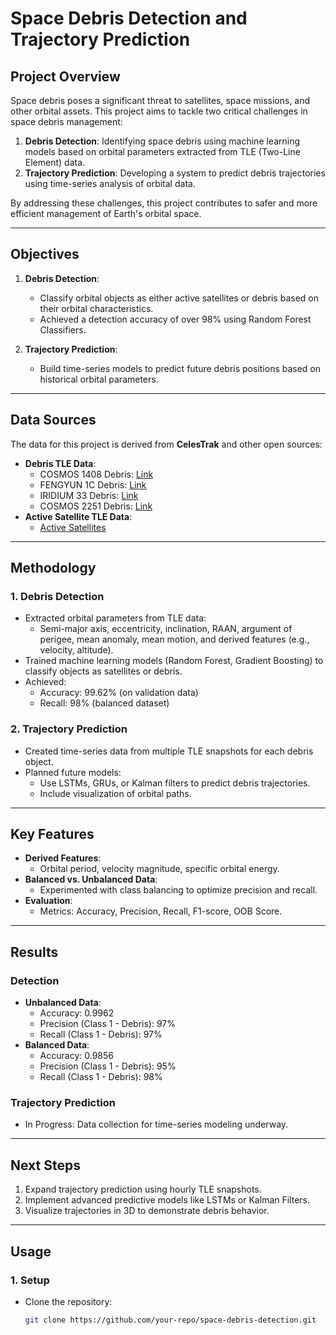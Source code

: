 # Space Debris Detection and Trajectory Prediction

## Project Overview

Space debris poses a significant threat to satellites, space missions, and other orbital assets. This project aims to tackle two critical challenges in space debris management:
1. **Debris Detection**: Identifying space debris using machine learning models based on orbital parameters extracted from TLE (Two-Line Element) data.
2. **Trajectory Prediction**: Developing a system to predict debris trajectories using time-series analysis of orbital data.

By addressing these challenges, this project contributes to safer and more efficient management of Earth's orbital space.

---

## Objectives

1. **Debris Detection**:
   - Classify orbital objects as either active satellites or debris based on their orbital characteristics.
   - Achieved a detection accuracy of over 98% using Random Forest Classifiers.

2. **Trajectory Prediction**:
   - Build time-series models to predict future debris positions based on historical orbital parameters.

---

## Data Sources

The data for this project is derived from **CelesTrak** and other open sources:
- **Debris TLE Data**:
  - COSMOS 1408 Debris: [Link](https://celestrak.org/NORAD/elements/gp.php?GROUP=cosmos-1408-debris&FORMAT=tle)
  - FENGYUN 1C Debris: [Link](https://celestrak.org/NORAD/elements/gp.php?GROUP=fengyun-1c-debris&FORMAT=tle)
  - IRIDIUM 33 Debris: [Link](https://celestrak.org/NORAD/elements/gp.php?GROUP=iridium-33-debris&FORMAT=tle)
  - COSMOS 2251 Debris: [Link](https://celestrak.org/NORAD/elements/gp.php?GROUP=cosmos-2251-debris&FORMAT=tle)
- **Active Satellite TLE Data**:
  - [Active Satellites](https://celestrak.org/NORAD/elements/gp.php?GROUP=active&FORMAT=tle)

---

## Methodology

### 1. **Debris Detection**
- Extracted orbital parameters from TLE data:
  - Semi-major axis, eccentricity, inclination, RAAN, argument of perigee, mean anomaly, mean motion, and derived features (e.g., velocity, altitude).
- Trained machine learning models (Random Forest, Gradient Boosting) to classify objects as satellites or debris.
- Achieved:
  - Accuracy: 99.62% (on validation data)
  - Recall: 98% (balanced dataset)

### 2. **Trajectory Prediction**
- Created time-series data from multiple TLE snapshots for each debris object.
- Planned future models:
  - Use LSTMs, GRUs, or Kalman filters to predict debris trajectories.
  - Include visualization of orbital paths.

---

## Key Features

- **Derived Features**:
  - Orbital period, velocity magnitude, specific orbital energy.
- **Balanced vs. Unbalanced Data**:
  - Experimented with class balancing to optimize precision and recall.
- **Evaluation**:
  - Metrics: Accuracy, Precision, Recall, F1-score, OOB Score.

---

## Results

### Detection
- **Unbalanced Data**:
  - Accuracy: 0.9962
  - Precision (Class 1 - Debris): 97%
  - Recall (Class 1 - Debris): 97%
- **Balanced Data**:
  - Accuracy: 0.9856
  - Precision (Class 1 - Debris): 95%
  - Recall (Class 1 - Debris): 98%

### Trajectory Prediction
- In Progress: Data collection for time-series modeling underway.

---

## Next Steps

1. Expand trajectory prediction using hourly TLE snapshots.
2. Implement advanced predictive models like LSTMs or Kalman Filters.
3. Visualize trajectories in 3D to demonstrate debris behavior.

---

## Usage

### 1. Setup
- Clone the repository:
  ```bash
  git clone https://github.com/your-repo/space-debris-detection.git
